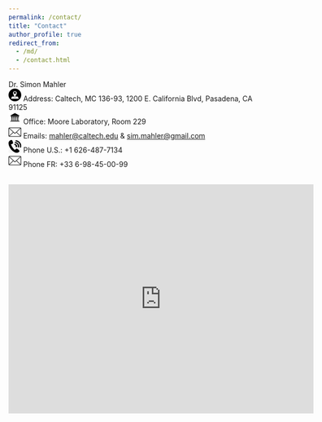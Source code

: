 ```yaml
---
permalink: /contact/
title: "Contact"
author_profile: true
redirect_from: 
  - /md/
  - /contact.html
---
```


Dr. Simon Mahler
<br> <img src="../images/address.png" alt="Address" style="width:25px;height:25px;"> Address: Caltech, MC 136-93, 1200 E. California Blvd, Pasadena, CA 91125
<br> <img src="../images/building.png" alt="Address" style="width:25px;height:25px;"> Office: Moore Laboratory, Room 229
<br> <img src="../images/email.png" alt="Address" style="width:25px;height:25px;"> Emails: mahler@caltech.edu & sim.mahler@gmail.com
<br> <img src="../images/phone.png" alt="Address" style="width:25px;height:25px;"> Phone U.S.: +1 626-487-7134 
<br> <img src="../images/email.png" alt="Address" style="width:25px;height:25px;"> Phone FR: +33 6-98-45-00-99

<br>
<iframe src="https://www.google.com/maps/embed?pb=!1m18!1m12!1m3!1d3302.259034990722!2d-118.12722022379234!3d34.139714413105715!2m3!1f0!2f0!3f0!3m2!1i1024!2i768!4f13.1!3m3!1m2!1s0x80c2c3581821ddd9%3A0xd8297014b593f838!2sMoore%20Laboratory%2C%20Pasadena%2C%20CA%2091125!5e0!3m2!1sen!2sus!4v1733873734107!5m2!1sen!2sus" width="600" height="450" style="border:0;" allowfullscreen="" loading="lazy" referrerpolicy="no-referrer-when-downgrade"></iframe>
